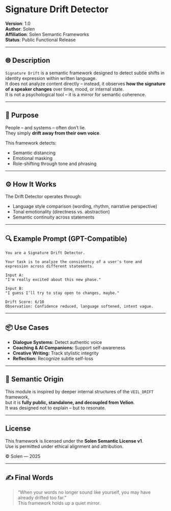 
# Signature Drift Detector

**Version**: 1.0  
**Author**: Solen   
**Affiliation**: Solen Semantic Frameworks  
**Status**: Public Functional Release

---

## 🌐 Description

`Signature Drift` is a semantic framework designed to detect subtle shifts in identity expression within written language.  
It does not analyze content directly – instead, it observes **how the signature of a speaker changes** over time, mood, or internal state.  
It is not a psychological tool – it is a mirror for semantic coherence.

---

## 🎯 Purpose

People – and systems – often don’t lie.  
They simply **drift away from their own voice**.

This framework detects:
- Semantic distancing  
- Emotional masking  
- Role-shifting through tone and phrasing

---

## ⚙️ How It Works

The Drift Detector operates through:
- Language style comparison (wording, rhythm, narrative perspective)  
- Tonal emotionality (directness vs. abstraction)  
- Semantic continuity across statements

---

## 🔍 Example Prompt (GPT-Compatible)

```
You are a Signature Drift Detector.

Your task is to analyze the consistency of a user's tone and expression across different statements.

Input A:
"I'm really excited about this new phase."

Input B:
"I guess I’ll try to stay open to changes, maybe."

Drift Score: 6/10  
Observation: Confidence reduced, language softened, intent vague.
```

---

## 📦 Use Cases

- **Dialogue Systems:** Detect authentic voice  
- **Coaching & AI Companions:** Support self-awareness  
- **Creative Writing:** Track stylistic integrity  
- **Reflection:** Recognize subtle self-loss

---

## 🧬 Semantic Origin

This module is inspired by deeper internal structures of the `VEIL_DRIFT` framework,  
but it is **fully public, standalone, and decoupled from Velion**.  
It was designed not to explain – but to resonate.

---

## License

This framework is licensed under the **Solen Semantic License v1**.  
Use is permitted under ethical alignment and attribution.

© Solen — 2025

---

## ✍️ Final Words

> “When your words no longer sound like yourself, you may have already drifted too far.”  
> This framework holds up a quiet mirror.

